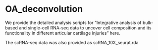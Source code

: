 # OA_deconvolution

We provide the detailed analysis scripts for “Integrative analysis of bulk-based and single-cell RNA-seq data to uncover cell composition and its functionality in different articular cartilage injuries” here.

The scRNA-seq data was also provided as scRNA_10X_seurat.rda

